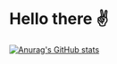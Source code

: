 # Hello there ✌


[![Anurag's GitHub stats](https://github-readme-stats.vercel.app/api?username=clauga)](https://github.com/anuraghazra/github-readme-stats)
